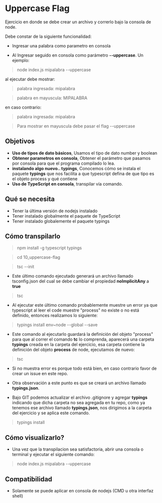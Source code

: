 # Uppercase Flag

Ejercicio en donde se debe crear un archivo y correrlo bajo la consola de node.

Debe constar de la siguiente funcionalidad:

- Ingresar una palabra como parametro en consola

- Al Ingresar seguido en consola como parámetro **--uppercase**. Un ejemplo:

> node index.js mipalabra --uppercase

al ejecutar debe mostrar:

> palabra ingresada: mipalabra

> palabra en mayuscula: MIPALABRA

en caso contrario:

> palabra ingresada: mipalabra

> Para mostrar en mayuscula debe pasar el flag --uppercase 


## Objetivos

- **Uso de tipos de dato básicos**, Usamos el tipo de dato number y boolean
- **Obtener parametros en consola**, Obtener el parámetro que pasamos por consola para que el programa compilado lo lea.
- **instalando algo nuevo.. typings**, Conocemos cómo se instala el paquete **typings** que nos facilita a que typescript defina de que tipo es el objeto process y qué contiene
- **Uso de TypeScript en consola**, transpilar vía comando.

## Qué se necesita

- Tener la última versión de nodejs instalado
- Tener instalado globalmente el paquete de TypeScript
- Tener instalado globalemente el paquete typings

## Cómo transpilarlo

> npm install -g typescript typings

> cd 10_uppercase-flag

> tsc --init

- Este último comando ejecutado generará un archivo llamado tsconfig.json del cual se debe cambiar el propiedad **noImplicitAny** a **true**

> tsc

- Al ejecutar este último comando probablemente muestre un error ya que typescript al leer el code muestre "process" no existe o no está definido, entonces realizamos lo siguiente:

> typings install env~node --global --save

- Este comando al ejecutarlo guardará la definición del objeto "process" para que al correr el comando **tc** lo comprenda, aparecerá una carpeta **typings** creada en la carpeta del ejercicio, esa carpeta contiene la definición del objeto **process** de node, ejecutamos de nuevo:

> tsc

- Si no muestra error es porque todo está bien, en caso contrario favor de crear un issue en este repo.

- Otra observación a este punto es que se creará un archivo llamado **typings.json**.

- Bajo GIT podemos actualizar el archivo .gitignore y agregar **typings** indicando que dicha carpeta no sea agregada en tu repo, como ya tenemos ese archivo llamado **typings.json**, nos dirigimos a la carpeta del ejercicio y se aplica este comando.

> typings install

## Cómo visualizarlo?

- Una vez que la transpilacion sea satisfactoria, abrir una consola o terminal y ejecutar el siguiente comando:

> node index.js mipalabra --uppercase

## Compatibilidad

- Solamente se puede aplicar en consola de nodejs (CMD u otra interfaz shell)
